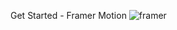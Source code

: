 Get Started - Framer Motion
![framer](https://user-images.githubusercontent.com/117581315/232309531-e6114b9e-5000-4fad-833f-bd7b9b410c73.png)
